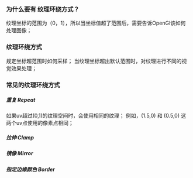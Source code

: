 ### 为什么要有 纹理环绕方式？
纹理坐标的范围为（0，1），所以当坐标值超了范围后，需要告诉OpenGl该如何处理图像；

### 纹理环绕方式
规定坐标超范围时如何采样；
当纹理坐标超出默认范围时，对纹理进行不同的视觉效果处理；

### 常见的纹理环绕方式

##### 重复 Repeat
如果uv超过(0,1)的纹理空间时，会使用相同的纹理；
例如，(1.5,0) 和 (0.5,0) 这两个uv点使用的像素点相同；

##### 拉伸 Clamp

##### 镜像 Mirror

##### 指定边缘颜色 Border